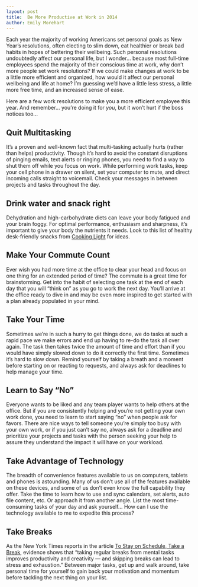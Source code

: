 ```yaml
---
layout: post
title:  Be More Productive at Work in 2014
author: Emily Morehart
---
```


Each year the majority of working Americans set personal goals as New Year’s resolutions, often electing to slim down, eat healthier or break bad habits in hopes of bettering their wellbeing. Such personal resolutions undoubtedly affect our personal life, but I wonder… because most full-time employees spend the majority of their conscious time at work, why don’t more people set work resolutions? If we could make changes at work to be a little more efficient and organized, how would it affect our personal wellbeing and life at home? I’m guessing we’d have a little less stress, a little more free time, and an increased sense of ease.

Here are a few work resolutions to make you a more efficient employee this year. And remember… you’re doing it for *you*, but it won’t hurt if the boss notices too...

## Quit Multitasking
It’s a proven and well-known fact that multi-tasking actually hurts (rather than helps) productivity. Though it’s hard to avoid the constant disruptions of pinging emails, text alerts or ringing phones, you need to find a way to shut them off while you focus on work. While performing work tasks, keep your cell phone in a drawer on silent, set your computer to mute, and direct incoming calls straight to voicemail. Check your messages in between projects and tasks throughout the day.

## Drink water and snack right
Dehydration and high-carbohydrate diets can leave your body fatigued and your brain foggy. For optimal performance, enthusiasm and sharpness, it’s important to give your body the nutrients it needs. Look to this list of healthy desk-friendly snacks from [Cooking Light](http://www.cookinglight.com/eating-smart/smart-choices/healthy-office-snacks-00400000065105/page12.html) for ideas.

## Make Your Commute Count
Ever wish you had more time at the office to clear your head and focus on one thing for an extended period of time? The commute is a great time for brainstorming. Get into the habit of selecting one task at the end of each day that you will “think on” as you go to work the next day. You’ll arrive at the office ready to dive in and may be even more inspired to get started with a plan already populated in your mind.

## Take Your Time
Sometimes we’re in such a hurry to get things done, we do tasks at such a rapid pace we make errors and end up having to re-do the task all over again. The task then takes twice the amount of time and effort than if you would have simply slowed down to do it correctly the first time. Sometimes it’s hard to slow down. Remind yourself by taking a breath and a moment before starting on or reacting to requests, and always ask for deadlines to help manage your time.

## Learn to Say “No”
Everyone wants to be liked and any team player wants to help others at the office. But if you are consistently helping and you’re not getting your own work done, you need to learn to start saying “no” when people ask for favors. There are nice ways to tell someone you’re simply too busy with your own work, or if you just can’t say no, always ask for a deadline and prioritize your projects and tasks with the person seeking your help to assure they understand the impact it will have on your workload.

## Take Advantage of Technology
The breadth of convenience features available to us on computers, tablets and phones is astounding. Many of us don’t use all of the features available on these devices, and some of us don’t even know the full capability they offer. Take the time to learn how to use and sync calendars, set alerts, auto file content, etc. Or approach it from another angle. List the most time-consuming tasks of your day and ask yourself… How can I use the technology available to me to expedite this process?

## Take Breaks
As the New York Times reports in the article [To Stay on Schedule, Take a Break](http://www.nytimes.com/2012/06/17/jobs/take-breaks-regularly-to-stay-on-schedule-workstation.html), evidence shows that “taking regular breaks from mental tasks improves productivity and creativity — and skipping breaks can lead to stress and exhaustion.” Between major tasks, get up and walk around, take personal time for yourself to gain back your motivation and momentum before tackling the next thing on your list.